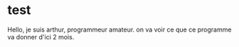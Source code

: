 # test
Hello, je suis arthur, programmeur amateur. on va voir ce que ce programme va donner d'ici 2 mois.
